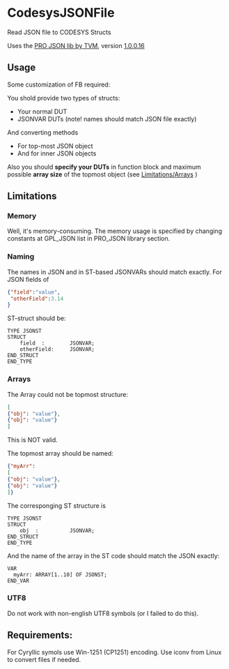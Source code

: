# CodesysJSONFile
Read JSON file to CODESYS Structs

Uses the [PRO JSON lib by TVM](https://forge.codesys.com/lib/pro-json/home/Home/), version  [1.0.0.16 ](https://www.dropbox.com/scl/fi/16rzprk6dhnr6204ya5vu/PRO_JSON-1.0.0.16.library?rlkey=vohd00hny0uvm9i6a1avf16vq&dl=0)
## Usage

Some customization of FB required:

You shold provide two types of structs:
- Your normal DUT
- JSONVAR DUTs (note! names should match JSON file exactly)

And converting methods
- For top-most JSON object
- And for inner JSON objects

Also you should **specify your DUTs** in function block and maximum possible **array size** of the topmost object (see [Limitations/Arrays](#Arrays) )

## Limitations
### Memory
Well, it's memory-consuming.
The memory usage is specified by changing constants at GPL_JSON list in PRO_JSON library section.
### Naming
The names in JSON and in ST-based JSONVARs should match exactly.
For JSON fields of
```JSON
{"field":"value",
 "otherField":3.14
}
```
ST-struct should be:
```
TYPE JSONST
STRUCT
	field  :  		JSONVAR;
	otherField:		JSONVAR;
END_STRUCT
END_TYPE
```

### Arrays
The Array could not be topmost structure:
```JSON
[
{"obj": "value"},
{"obj": "value"}
]
``` 
This is NOT valid.

The topmost array should be named:
```JSON
{"myArr":
[
{"obj": "value"},
{"obj": "value"}
]}
```

The corresponging ST structure is
```ST
TYPE JSONST
STRUCT
	obj  :  		JSONVAR;
END_STRUCT
END_TYPE
```

And the name of the array in the ST code should match the JSON exactly:
```ST
VAR
  myArr: ARRAY[1..10] OF JSONST;
END_VAR
```
### UTF8
Do not work with non-english UTF8 symbols (or I failed to do this).

## Requirements:
For Cyryllic symols use Win-1251 (CP1251) encoding. 
Use iconv from Linux to convert files if needed.
